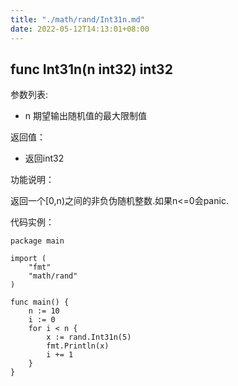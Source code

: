 ```yaml
---
title: "./math/rand/Int31n.md"
date: 2022-05-12T14:13:01+08:00
---
```

## func Int31n(n int32) int32

参数列表:

- n 期望输出随机值的最大限制值

返回值：

- 返回int32

功能说明：


返回一个[0,n)之间的非负伪随机整数.如果n<=0会panic.

代码实例：

	package main

	import (
		"fmt"
		"math/rand"
	)

	func main() {
		n := 10
		i := 0
		for i < n {
			x := rand.Int31n(5)
			fmt.Println(x)
			i += 1
		}
	}








